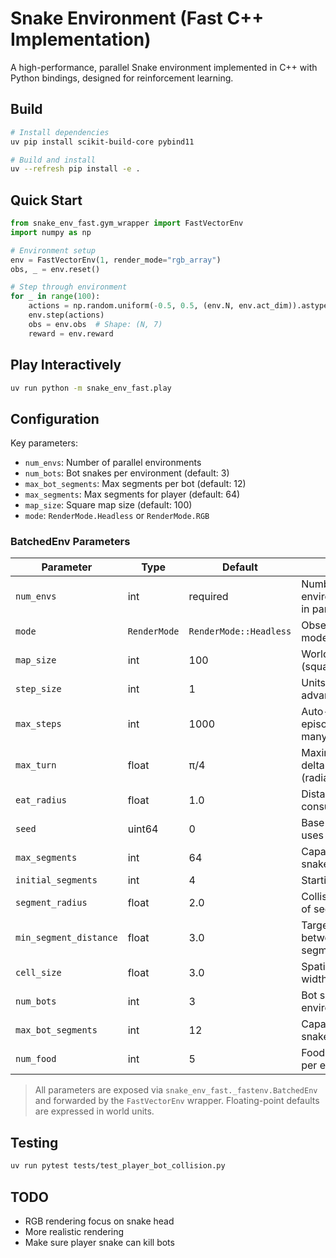 # Snake Environment (Fast C++ Implementation)

A high-performance, parallel Snake environment implemented in C++ with Python bindings, designed for reinforcement learning.

## Build

```bash
# Install dependencies
uv pip install scikit-build-core pybind11

# Build and install
uv --refresh pip install -e .
```

## Quick Start

```python
from snake_env_fast.gym_wrapper import FastVectorEnv
import numpy as np

# Environment setup
env = FastVectorEnv(1, render_mode="rgb_array")
obs, _ = env.reset()

# Step through environment
for _ in range(100):
    actions = np.random.uniform(-0.5, 0.5, (env.N, env.act_dim)).astype(np.float32)
    env.step(actions)
    obs = env.obs  # Shape: (N, 7)
    reward = env.reward
```

## Play Interactively

```bash
uv run python -m snake_env_fast.play
```

## Configuration

Key parameters:
- `num_envs`: Number of parallel environments
- `num_bots`: Bot snakes per environment (default: 3)
- `max_bot_segments`: Max segments per bot (default: 12)
- `max_segments`: Max segments for player (default: 64)
- `map_size`: Square map size (default: 100)
- `mode`: `RenderMode.Headless` or `RenderMode.RGB`

### BatchedEnv Parameters

| Parameter | Type | Default | Description |
| --- | --- | --- | --- |
| `num_envs` | int | required | Number of environments stepped in parallel |
| `mode` | `RenderMode` | `RenderMode::Headless` | Observation/rendering mode |
| `map_size` | int | 100 | World bounds (square) |
| `step_size` | int | 1 | Units the head advances per step |
| `max_steps` | int | 1000 | Auto-truncate episode after this many steps |
| `max_turn` | float | π/4 | Maximum steering delta per step (radians) |
| `eat_radius` | float | 1.0 | Distance threshold to consume food |
| `seed` | uint64 | 0 | Base RNG seed (env _i_ uses `seed + i`) |
| `max_segments` | int | 64 | Capacity of player snake segments |
| `initial_segments` | int | 4 | Starting player length |
| `segment_radius` | float | 2.0 | Collision/render radius of segments |
| `min_segment_distance` | float | 3.0 | Target spacing between consecutive segments |
| `cell_size` | float | 3.0 | Spatial hash cell width/height |
| `num_bots` | int | 3 | Bot snakes per environment |
| `max_bot_segments` | int | 12 | Capacity of each bot snake |
| `num_food` | int | 5 | Food items maintained per environment |

> All parameters are exposed via `snake_env_fast._fastenv.BatchedEnv` and forwarded by the `FastVectorEnv` wrapper. Floating-point defaults are expressed in world units.

## Testing

```bash
uv run pytest tests/test_player_bot_collision.py
```

## TODO

- RGB rendering focus on snake head
- More realistic rendering
- Make sure player snake can kill bots